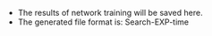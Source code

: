 - The results of network training will be saved here. 
- The generated file format is: Search-EXP-time
